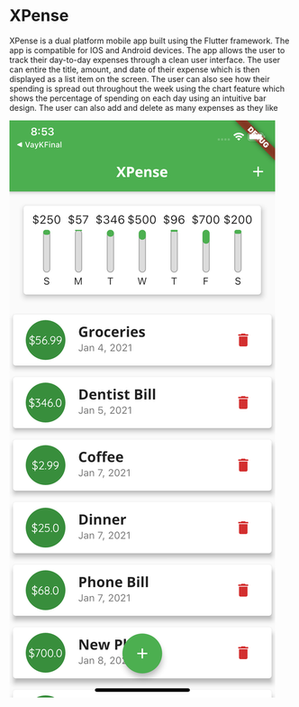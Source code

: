 # XPense

XPense is a dual platform mobile app built using the Flutter framework. The app is compatible for IOS and Android devices. The app allows the user to track their day-to-day expenses through a clean user interface. The user can entire the title, amount, and date of their expense which is then displayed as a list item on the screen. The user can also see how their spending is spread out throughout the week using the chart feature which shows the percentage of spending on each day using an intuitive bar design. The user can also add and delete as many expenses as they like 

![](screenshot.png)
